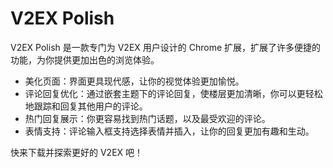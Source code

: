 # V2EX Polish

V2EX Polish 是一款专门为 V2EX 用户设计的 Chrome 扩展，扩展了许多便捷的功能，为你提供更加出色的浏览体验。

- 美化页面：界面更具现代感，让你的视觉体验更加愉悦。
- 评论回复优化：通过嵌套主题下的评论回复，使楼层更加清晰，你可以更轻松地跟踪和回复其他用户的评论。
- 热门回复展示：你更容易找到热门话题，以及最受欢迎的评论。
- 表情支持：评论输入框支持选择表情并插入，让你的回复更加有趣和生动。

快来下载并探索更好的 V2EX 吧！
